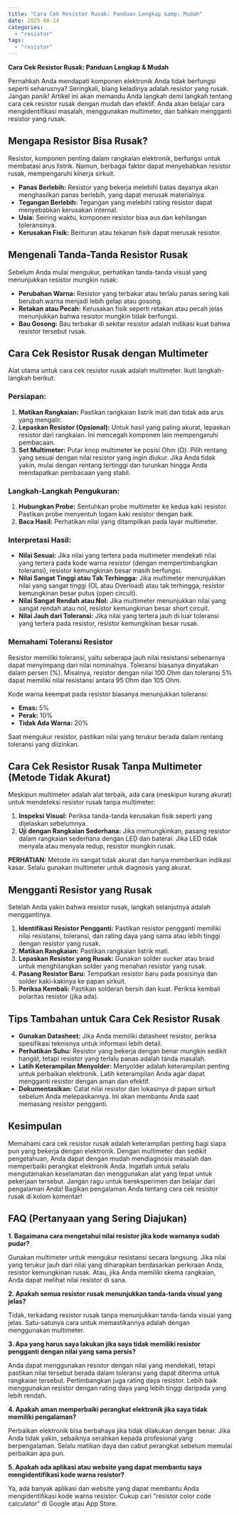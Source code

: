 ```yaml
---
title: "Cara Cek Resistor Rusak: Panduan Lengkap &amp; Mudah"
date: 2025-08-14
categories: 
  - "resistor"
tags: 
  - "resistor"
---
```


**Cara Cek Resistor Rusak: Panduan Lengkap & Mudah**

Pernahkah Anda mendapati komponen elektronik Anda tidak berfungsi seperti seharusnya? Seringkali, biang keladinya adalah resistor yang rusak. Jangan panik! Artikel ini akan memandu Anda langkah demi langkah tentang cara cek resistor rusak dengan mudah dan efektif. Anda akan belajar cara mengidentifikasi masalah, menggunakan multimeter, dan bahkan mengganti resistor yang rusak.

## Mengapa Resistor Bisa Rusak?

Resistor, komponen penting dalam rangkaian elektronik, berfungsi untuk membatasi arus listrik. Namun, berbagai faktor dapat menyebabkan resistor rusak, mempengaruhi kinerja sirkuit.

- **Panas Berlebih:** Resistor yang bekerja melebihi batas dayanya akan menghasilkan panas berlebih, yang dapat merusak materialnya.
- **Tegangan Berlebih:** Tegangan yang melebihi rating resistor dapat menyebabkan kerusakan internal.
- **Usia:** Seiring waktu, komponen resistor bisa aus dan kehilangan toleransinya.
- **Kerusakan Fisik:** Benturan atau tekanan fisik dapat merusak resistor.

## Mengenali Tanda-Tanda Resistor Rusak

Sebelum Anda mulai mengukur, perhatikan tanda-tanda visual yang menunjukkan resistor mungkin rusak:

- **Perubahan Warna:** Resistor yang terbakar atau terlalu panas sering kali berubah warna menjadi lebih gelap atau gosong.
- **Retakan atau Pecah:** Kerusakan fisik seperti retakan atau pecah jelas menunjukkan bahwa resistor mungkin tidak berfungsi.
- **Bau Gosong:** Bau terbakar di sekitar resistor adalah indikasi kuat bahwa resistor tersebut rusak.

## Cara Cek Resistor Rusak dengan Multimeter

Alat utama untuk cara cek resistor rusak adalah multimeter. Ikuti langkah-langkah berikut:

### Persiapan:

1. **Matikan Rangkaian:** Pastikan rangkaian listrik mati dan tidak ada arus yang mengalir.
2. **Lepaskan Resistor (Opsional):** Untuk hasil yang paling akurat, lepaskan resistor dari rangkaian. Ini mencegah komponen lain mempengaruhi pembacaan.
3. **Set Multimeter:** Putar knop multimeter ke posisi Ohm (Ω). Pilih rentang yang sesuai dengan nilai resistor yang ingin diukur. Jika Anda tidak yakin, mulai dengan rentang tertinggi dan turunkan hingga Anda mendapatkan pembacaan yang stabil.

### Langkah-Langkah Pengukuran:

1. **Hubungkan Probe:** Sentuhkan probe multimeter ke kedua kaki resistor. Pastikan probe menyentuh logam kaki resistor dengan baik.
2. **Baca Hasil:** Perhatikan nilai yang ditampilkan pada layar multimeter.

### Interpretasi Hasil:

- **Nilai Sesuai:** Jika nilai yang tertera pada multimeter mendekati nilai yang tertera pada kode warna resistor (dengan mempertimbangkan toleransi), resistor kemungkinan besar masih berfungsi.
- **Nilai Sangat Tinggi atau Tak Terhingga:** Jika multimeter menunjukkan nilai yang sangat tinggi (OL atau Overload) atau tak terhingga, resistor kemungkinan besar putus (open circuit).
- **Nilai Sangat Rendah atau Nol:** Jika multimeter menunjukkan nilai yang sangat rendah atau nol, resistor kemungkinan besar short circuit.
- **Nilai Jauh dari Toleransi:** Jika nilai yang tertera jauh di luar toleransi yang tertera pada resistor, resistor kemungkinan besar rusak.

### Memahami Toleransi Resistor

Resistor memiliki toleransi, yaitu seberapa jauh nilai resistansi sebenarnya dapat menyimpang dari nilai nominalnya. Toleransi biasanya dinyatakan dalam persen (%). Misalnya, resistor dengan nilai 100 Ohm dan toleransi 5% dapat memiliki nilai resistansi antara 95 Ohm dan 105 Ohm.

Kode warna keempat pada resistor biasanya menunjukkan toleransi:

- **Emas:** 5%
- **Perak:** 10%
- **Tidak Ada Warna:** 20%

Saat mengukur resistor, pastikan nilai yang terukur berada dalam rentang toleransi yang diizinkan.

## Cara Cek Resistor Rusak Tanpa Multimeter (Metode Tidak Akurat)

Meskipun multimeter adalah alat terbaik, ada cara (meskipun kurang akurat) untuk mendeteksi resistor rusak tanpa multimeter:

1. **Inspeksi Visual:** Periksa tanda-tanda kerusakan fisik seperti yang dijelaskan sebelumnya.
2. **Uji dengan Rangkaian Sederhana:** Jika memungkinkan, pasang resistor dalam rangkaian sederhana dengan LED dan baterai. Jika LED tidak menyala atau menyala redup, resistor mungkin rusak.

**PERHATIAN:** Metode ini sangat tidak akurat dan hanya memberikan indikasi kasar. Selalu gunakan multimeter untuk diagnosis yang akurat.

## Mengganti Resistor yang Rusak

Setelah Anda yakin bahwa resistor rusak, langkah selanjutnya adalah menggantinya.

1. **Identifikasi Resistor Pengganti:** Pastikan resistor pengganti memiliki nilai resistansi, toleransi, dan rating daya yang sama atau lebih tinggi dengan resistor yang rusak.
2. **Matikan Rangkaian:** Pastikan rangkaian listrik mati.
3. **Lepaskan Resistor yang Rusak:** Gunakan solder sucker atau braid untuk menghilangkan solder yang menahan resistor yang rusak.
4. **Pasang Resistor Baru:** Tempatkan resistor baru pada posisinya dan solder kaki-kakinya ke papan sirkuit.
5. **Periksa Kembali:** Pastikan solderan bersih dan kuat. Periksa kembali polaritas resistor (jika ada).

## Tips Tambahan untuk Cara Cek Resistor Rusak

- **Gunakan Datasheet:** Jika Anda memiliki datasheet resistor, periksa spesifikasi teknisnya untuk informasi lebih detail.
- **Perhatikan Suhu:** Resistor yang bekerja dengan benar mungkin sedikit hangat, tetapi resistor yang terlalu panas adalah tanda masalah.
- **Latih Keterampilan Menyolder:** Menyolder adalah keterampilan penting untuk perbaikan elektronik. Latih keterampilan Anda agar dapat mengganti resistor dengan aman dan efektif.
- **Dokumentasikan:** Catat nilai resistor dan lokasinya di papan sirkuit sebelum Anda melepaskannya. Ini akan membantu Anda saat memasang resistor pengganti.

## Kesimpulan

Memahami cara cek resistor rusak adalah keterampilan penting bagi siapa pun yang bekerja dengan elektronik. Dengan multimeter dan sedikit pengetahuan, Anda dapat dengan mudah mendiagnosis masalah dan memperbaiki perangkat elektronik Anda. Ingatlah untuk selalu mengutamakan keselamatan dan menggunakan alat yang tepat untuk pekerjaan tersebut. Jangan ragu untuk bereksperimen dan belajar dari pengalaman Anda! Bagikan pengalaman Anda tentang cara cek resistor rusak di kolom komentar!

## FAQ (Pertanyaan yang Sering Diajukan)

**1\. Bagaimana cara mengetahui nilai resistor jika kode warnanya sudah pudar?**

Gunakan multimeter untuk mengukur resistansi secara langsung. Jika nilai yang terukur jauh dari nilai yang diharapkan berdasarkan perkiraan Anda, resistor kemungkinan rusak. Atau, jika Anda memiliki skema rangkaian, Anda dapat melihat nilai resistor di sana.

**2\. Apakah semua resistor rusak menunjukkan tanda-tanda visual yang jelas?**

Tidak, terkadang resistor rusak tanpa menunjukkan tanda-tanda visual yang jelas. Satu-satunya cara untuk memastikannya adalah dengan menggunakan multimeter.

**3\. Apa yang harus saya lakukan jika saya tidak memiliki resistor pengganti dengan nilai yang sama persis?**

Anda dapat menggunakan resistor dengan nilai yang mendekati, tetapi pastikan nilai tersebut berada dalam toleransi yang dapat diterima untuk rangkaian tersebut. Pertimbangkan juga rating daya resistor. Lebih baik menggunakan resistor dengan rating daya yang lebih tinggi daripada yang lebih rendah.

**4\. Apakah aman memperbaiki perangkat elektronik jika saya tidak memiliki pengalaman?**

Perbaikan elektronik bisa berbahaya jika tidak dilakukan dengan benar. Jika Anda tidak yakin, sebaiknya serahkan kepada profesional yang berpengalaman. Selalu matikan daya dan cabut perangkat sebelum memulai perbaikan apa pun.

**5\. Apakah ada aplikasi atau website yang dapat membantu saya mengidentifikasi kode warna resistor?**

Ya, ada banyak aplikasi dan website yang dapat membantu Anda mengidentifikasi kode warna resistor. Cukup cari "resistor color code calculator" di Google atau App Store.
